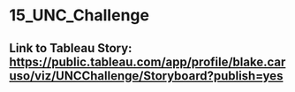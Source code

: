 # 15_UNC_Challenge

## Link to Tableau Story: https://public.tableau.com/app/profile/blake.caruso/viz/UNCChallenge/Storyboard?publish=yes

